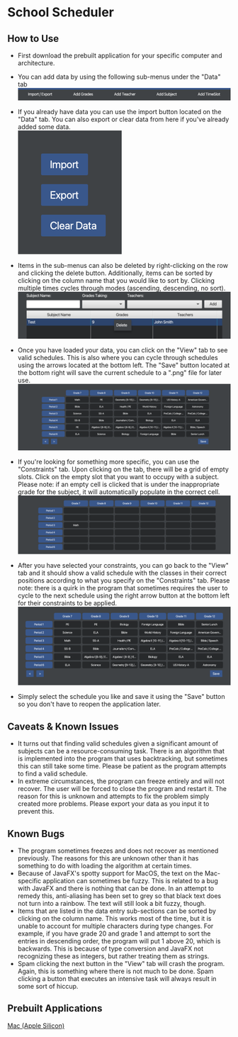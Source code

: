 
# School Scheduler

## How to Use
- First download the prebuilt application for your specific computer and architecture.

- You can add data by using the following sub-menus under the "Data" tab
![screenshot](https://github.com/Ryan-Scarbrough/SchoolScheduler/blob/main/docs/imgs/1.png?raw=true)

- If you already have data you can use the import button located on the "Data" tab. You can also export or clear data from here if you've already added some data.                                                        
![screenshot](https://github.com/Ryan-Scarbrough/SchoolScheduler/blob/main/docs/imgs/2.png?raw=true)

- Items in the sub-menus can also be deleted by right-clicking on the row and clicking the delete button. Additionally, items can be sorted by clicking on the column name that you would like to sort by. Clicking multiple times cycles through modes (ascending, descending, no sort).
![screenshot](https://github.com/Ryan-Scarbrough/SchoolScheduler/blob/main/docs/imgs/3.png?raw=true)

- Once you have loaded your data, you can click on the "View" tab to see valid schedules. This is also where you can cycle through schedules using the arrows located at the bottom left. The "Save" button located at the bottom right will save the current schedule to a ".png" file for later use.
![screenshot](https://github.com/Ryan-Scarbrough/SchoolScheduler/blob/main/docs/imgs/4.png?raw=true)

- If you're looking for something more specific, you can use the "Constraints" tab. Upon clicking on the tab, there will be a grid of empty slots. Click on the empty slot that you want to occupy with a subject. Please note: if an empty cell is clicked that is under the inappropriate grade for the subject, it will automatically populate in the correct cell.
![screenshot](https://github.com/Ryan-Scarbrough/SchoolScheduler/blob/main/docs/imgs/5.png?raw=true)

- After you have selected your constraints, you can go back to the "View" tab and it should show a valid schedule with the classes in their correct positions according to what you specify on the "Constraints" tab. Please note: there is a quirk in the program that sometimes requires the user to cycle to the next schedule using the right arrow button at the bottom left for their constraints to be applied.
![screenshot](https://github.com/Ryan-Scarbrough/SchoolScheduler/blob/main/docs/imgs/6.png?raw=true)

- Simply select the schedule you like and save it using the "Save" button so you don't have to reopen the application later.

## Caveats & Known Issues
- It turns out that finding valid schedules given a significant amount of subjects can be a resource-consuming task. There is an algorithm that is implemented into the program that uses backtracking, but sometimes this can still take some time. Please be patient as the program attempts to find a valid schedule. 
- In extreme circumstances, the program can freeze entirely and will not recover. The user will be forced to close the program and restart it. The reason for this is unknown and attempts to fix the problem simply created more problems. Please export your data as you input it to prevent this.

## Known Bugs
- The program sometimes freezes and does not recover as mentioned previously. The reasons for this are unknown other than it has something to do with loading the algorithm at certain times.
- Because of JavaFX's spotty support for MacOS, the text on the Mac-specific application can sometimes be fuzzy. This is related to a bug with JavaFX and there is nothing that can be done. In an attempt to remedy this, anti-aliasing has been set to grey so that black text does not turn into a rainbow. The text will still look a bit fuzzy, though. 
- Items that are listed in the data entry sub-sections can be sorted by clicking on the column name. This works most of the time, but it is unable to account for multiple characters during type changes. For example, if you have grade 20 and grade 1 and attempt to sort the entries in descending order, the program will put 1 above 20, which is backwards. This is because of type conversion and JavaFX not recognizing these as integers, but rather treating them as strings.
- Spam clicking the next button in the "View" tab will crash the program. Again, this is something where there is not much to be done. Spam clicking a button that executes an intensive task will always result in some sort of hiccup. 

## Prebuilt Applications
[Mac (Apple Silicon)]([https://www.dropbox.com/scl/fi/qax0oxo71rc9sz6077bqk/SchoolScheduler_x86.dmg?rlkey=c2n1idmke8t2xf4r79xpbzkjb&st=9vwhpxp1&dl=0](https://www.dropbox.com/scl/fi/qax0oxo71rc9sz6077bqk/SchoolScheduler_x86.dmg?rlkey=c2n1idmke8t2xf4r79xpbzkjb&st=9vwhpxp1&dl=0))


